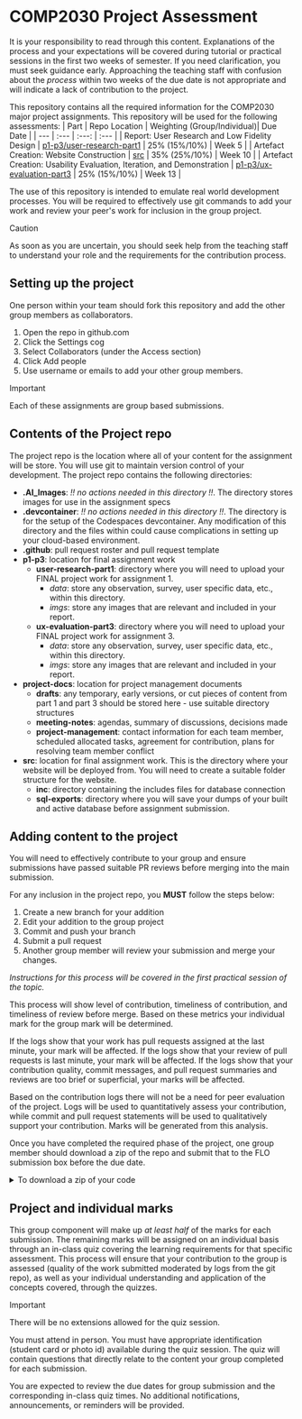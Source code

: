 # COMP2030 Project Assessment

It is your responsibility to read through this content.  Explanations of the process and your expectations will be covered during tutorial or practical sessions in the first two weeks of semester.  If you need clarification, you must seek guidance early.  Approaching the teaching staff with confusion about the *process* within two weeks of the due date is not appropriate and will indicate a lack of contribution to the project.

This repository contains all the required information for the COMP2030 major project assignments.  This repository will be used for the following assessments:
| Part | Repo Location | Weighting (Group/Individual)| Due Date |
| --- | :--- | :---: | :--- |
| Report: User Research and Low Fidelity Design | [p1-p3/user-research-part1](p1-p3/user-research-part1/user-research.md) | 25% (15%/10%) | Week 5 |
| Artefact Creation: Website Construction | [src](src/website.md) | 35% (25%/10%) | Week 10 |
| Artefact Creation: Usability Evaluation, Iteration, and Demonstration | [p1-p3/ux-evaluation-part3](p1-p3/ux-evaluation-part3/ux-evaluation.md) | 25% (15%/10%) | Week 13 |

The use of this repository is intended to emulate real world development processes.  You will be required to effectively use git commands to add your work and review your peer's work for inclusion in the group project.  
> [!CAUTION] 
> As soon as you are uncertain, you should seek help from the teaching staff to understand your role and the requirements for the contribution process.

## Setting up the project

One person within your team should fork this repository and add the other group members as collaborators.
1. Open the repo in github.com
1. Click the Settings cog
1. Select Collaborators (under the Access section)
1. Click Add people
1. Use username or emails to add your other group members. 

> [!IMPORTANT] 
> Each of these assignments are group based submissions. 

## Contents of the Project repo

The project repo is the location where all of your content for the assignment will be store.  You will use git to maintain version control of your development.  The project repo contains the following directories:
- **.AI_Images**: *!! no actions needed in this directory !!*.  The directory stores images for use in the assignment specs
- **.devcontainer**: *!! no actions needed in this directory !!*. The directory is for the setup of the Codespaces devcontainer.  Any modification of this directory and the files within could cause complications in setting up your cloud-based environment.
- **.github**: pull request roster and pull request template
- **p1-p3**: location for final assignment work
    - **user-research-part1**: directory where you will need to upload your FINAL project work for assignment 1.
        - *data*: store any observation, survey, user specific data, etc., within this directory.
        - *imgs*: store any images that are relevant and included in your report.
    - **ux-evaluation-part3**: directory where you will need to upload your FINAL project work for assignment 3.
        - *data*: store any observation, survey, user specific data, etc., within this directory.
        - *imgs*: store any images that are relevant and included in your report.
- **project-docs**: location for project management documents
    - **drafts**: any temporary, early versions, or cut pieces of content from part 1 and part 3 should be stored here - use suitable directory structures
    - **meeting-notes**: agendas, summary of discussions, decisions made
    - **project-management**: contact information for each team member, scheduled allocated tasks, agreement for contribution, plans for resolving team member conflict
- **src**: location for final assignment work.  This is the directory where your website will be deployed from.  You will need to create a suitable folder structure for the website.
    - **inc**: directory containing the includes files for database connection
    - **sql-exports**: directory where you will save your dumps of your built and active database before assignment submission.


## Adding content to the project

You will need to effectively contribute to your group and ensure submissions have passed suitable PR reviews before merging into the main submission.

For any inclusion in the project repo, you **MUST** follow the steps below:
1. Create a new branch for your addition
2. Edit your addition to the group project
3. Commit and push your branch
4. Submit a pull request
5. Another group member will review your submission and merge your changes.

*Instructions for this process will be covered in the first practical session of the topic.*

This process will show level of contribution, timeliness of contribution, and timeliness of review before merge.  Based on these metrics your individual mark for the group mark will be determined.

If the logs show that your work has pull requests assigned at the last minute, your mark will be affected.  If the logs show that your review of pull requests is last minute, your mark will be affected.  If the logs show that your contribution quality, commit messages, and pull request summaries and reviews are too brief or superficial, your marks will be affected.

Based on the contribution logs there will not be a need for peer evaluation of the project.  Logs will be used to quantitatively assess your contribution, while commit and pull request statements will be used to qualitatively support your contribution.  Marks will be generated from this analysis.

Once you have completed the required phase of the project, one group member should download a zip of the repo and submit that to the FLO submission box before the due date.
<details>
    <summary>To download a zip of your code</summary>
    
1. Go to github.com
2. Select the Code button in your repo
3. Click on the Local tab
4. Click on Download ZIP
</details>

## Project and individual marks

This group component will make up *at least half* of the marks for each submission.  The remaining marks will be assigned on an individual basis through an in-class quiz covering the learning requirements for that specific assessment.  This process will ensure that your contribution to the group is assessed (quality of the work submitted moderated by logs from the git repo), as well as your individual understanding and application of the concepts covered, through the quizzes.

> [!IMPORTANT] 
> There will be no extensions allowed for the quiz session.  

You must attend in person.  You must have appropriate identification (student card or photo id) available during the quiz session.  The quiz will contain questions that directly relate to the content your group completed for each submission.

You are expected to review the due dates for group submission and the corresponding in-class quiz times.  No additional notifications, announcements, or reminders will be provided.


